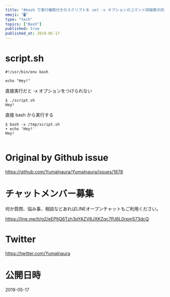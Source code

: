 ```yaml
---
title: "#bash で実行権限付きのスクリプトを set -x オプションのコマンド詳細表示的なモードで実行する方法"
emoji: "🖥"
type: "tech"
topics: ["Bash"]
published: true
published_at: 2019-05-17
---
```


# script.sh

```
#!/usr/bin/env bash

echo "Hey!"
```

直接実行だと -x オプションをつけられない

```
$ ./script.sh
Hey!

```

直接 bash から実行する

```
$ bash -x /tmp/script.sh
+ echo 'Hey!'
Hey!


```


# Original by Github issue

https://github.com/YumaInaura/YumaInaura/issues/1878








<!-- Update From Qiita API -->

# チャットメンバー募集


何か質問、悩み事、相談などあればLINEオープンチャットもご利用ください。

https://line.me/ti/g2/eEPltQ6Tzh3pYAZV8JXKZqc7PJ6L0rpm573dcQ





# Twitter


https://twitter.com/YumaInaura


<!-- Update From Qiita API -->



# 公開日時

2019-05-17
